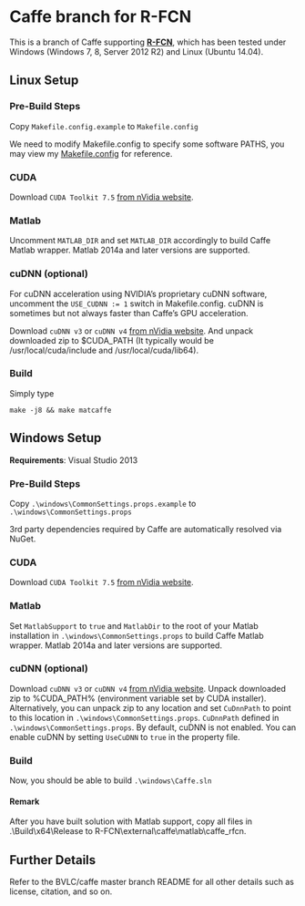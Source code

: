 # Caffe branch for R-FCN

This is a branch of Caffe supporting [**R-FCN**](https://github.com/daijifeng001/R-FCN), which has been tested under Windows (Windows 7, 8, Server 2012 R2) and Linux (Ubuntu 14.04).

## Linux Setup

### Pre-Build Steps

Copy `Makefile.config.example` to `Makefile.config`

We need to modify Makefile.config to specify some software PATHS, you may view my [Makefile.config](https://1drv.ms/u/s!Am-5JzdW2XHzhc43M2A9CwV-4O6c8w) for reference.

### CUDA
Download `CUDA Toolkit 7.5` [from nVidia website](https://developer.nvidia.com/cuda-toolkit).

### Matlab
Uncomment ```MATLAB_DIR``` and set ```MATLAB_DIR``` accordingly to build Caffe Matlab wrapper. Matlab 2014a and later versions are supported.

### cuDNN (optional)
For cuDNN acceleration using NVIDIA’s proprietary cuDNN software, uncomment the ```USE_CUDNN := 1``` switch in Makefile.config. cuDNN is sometimes but not always faster than Caffe’s GPU acceleration.

Download `cuDNN v3` or `cuDNN v4` [from nVidia website](https://developer.nvidia.com/cudnn). And unpack downloaded zip to $CUDA_PATH (It typically would be /usr/local/cuda/include and /usr/local/cuda/lib64).

### Build

Simply type
```
make -j8 && make matcaffe
```

## Windows Setup
**Requirements**: Visual Studio 2013

### Pre-Build Steps
Copy `.\windows\CommonSettings.props.example` to `.\windows\CommonSettings.props`

3rd party dependencies required by Caffe are automatically resolved via NuGet.

### CUDA
Download `CUDA Toolkit 7.5` [from nVidia website](https://developer.nvidia.com/cuda-toolkit).

### Matlab
Set `MatlabSupport` to `true` and `MatlabDir` to the root of your Matlab installation in `.\windows\CommonSettings.props` to build Caffe Matlab wrapper. Matlab 2014a and later versions are supported.

### cuDNN (optional)
Download `cuDNN v3` or `cuDNN v4` [from nVidia website](https://developer.nvidia.com/cudnn).
Unpack downloaded zip to %CUDA_PATH% (environment variable set by CUDA installer).
Alternatively, you can unpack zip to any location and set `CuDnnPath` to point to this location in `.\windows\CommonSettings.props`.
`CuDnnPath` defined in `.\windows\CommonSettings.props`.
By default, cuDNN is not enabled. You can enable cuDNN by setting `UseCuDNN` to `true` in the property file.

### Build
Now, you should be able to build `.\windows\Caffe.sln`

#### Remark
After you have built solution with Matlab support, copy all files in .\Build\x64\Release to R-FCN\external\caffe\matlab\caffe_rfcn.

## Further Details

Refer to the BVLC/caffe master branch README for all other details such as license, citation, and so on.

